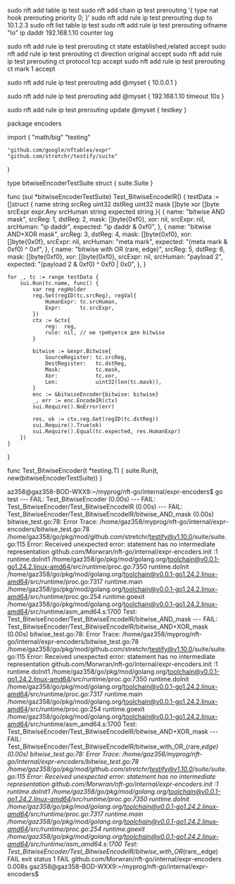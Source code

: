 sudo nft add table ip test
sudo nft add chain ip test prerouting '{ type nat hook prerouting priority 0; }'
sudo nft add rule ip test prerouting dup to 10.1.2.3
sudo nft list table ip test
sudo nft add rule ip test prerouting oifname "lo" ip daddr 192.168.1.10 counter log

sudo nft add rule ip test prerouting ct state established,related accept
sudo nft add rule ip test prerouting ct direction original accept
sudo nft add rule ip test prerouting ct protocol tcp accept
sudo nft add rule ip test prerouting ct mark 1 accept


sudo nft add rule ip test prerouting add @myset { 10.0.0.1 }

sudo nft add rule ip test prerouting add @myset { 192.168.1.10 timeout 10s }

sudo nft add rule ip test prerouting update @myset { testkey }



package encoders

import (
	"math/big"
	"testing"

	"github.com/google/nftables/expr"
	"github.com/stretchr/testify/suite"
)

type bitwiseEncoderTestSuite struct {
	suite.Suite
}

func (sui *bitwiseEncoderTestSuite) Test_BitwiseEncodeIR() {
	testData := []struct {
		name      string
		srcReg    uint32
		dstReg    uint32
		mask      []byte
		xor       []byte
		srcExpr   expr.Any
		srcHuman  string
		expected  string
	}{
		{
			name:     "bitwise AND mask",
			srcReg:   1,
			dstReg:   2,
			mask:     []byte{0xf0},
			xor:      nil,
			srcExpr:  nil,
			srcHuman: "ip daddr",
			expected: "ip daddr & 0xf0",
		},
		{
			name:     "bitwise AND+XOR mask",
			srcReg:   3,
			dstReg:   4,
			mask:     []byte{0xf0},
			xor:      []byte{0x0f},
			srcExpr:  nil,
			srcHuman: "meta mark",
			expected: "(meta mark & 0xf0) ^ 0xf",
		},
		{
			name:     "bitwise with OR (rare, edge)",
			srcReg:   5,
			dstReg:   6,
			mask:     []byte{0xf0},
			xor:      []byte{0xf0},
			srcExpr:  nil,
			srcHuman: "payload 2",
			expected: "(payload 2 & 0xf0) ^ 0xf0 | 0x0",
		},
	}

	for _, tc := range testData {
		sui.Run(tc.name, func() {
			var reg regHolder
			reg.Set(regID(tc.srcReg), regVal{
				HumanExpr: tc.srcHuman,
				Expr:      tc.srcExpr,
			})
			ctx := &ctx{
				reg:  reg,
				rule: nil, // не требуется для bitwise
			}

			bitwise := &expr.Bitwise{
				SourceRegister: tc.srcReg,
				DestRegister:   tc.dstReg,
				Mask:           tc.mask,
				Xor:            tc.xor,
				Len:            uint32(len(tc.mask)),
			}
			enc := &bitwiseEncoder{bitwise: bitwise}
			_, err := enc.EncodeIR(ctx)
			sui.Require().NoError(err)

			res, ok := ctx.reg.Get(regID(tc.dstReg))
			sui.Require().True(ok)
			sui.Require().Equal(tc.expected, res.HumanExpr)
		})
	}
}

func Test_BitwiseEncoder(t *testing.T) {
	suite.Run(t, new(bitwiseEncoderTestSuite))
}

az358@gaz358-BOD-WXX9:~/myprog/nft-go/internal/expr-encoders$ go test
--- FAIL: Test_BitwiseEncoder (0.00s)
    --- FAIL: Test_BitwiseEncoder/Test_BitwiseEncodeIR (0.00s)
        --- FAIL: Test_BitwiseEncoder/Test_BitwiseEncodeIR/bitwise_AND_mask (0.00s)
            bitwise_test.go:78: 
                        Error Trace:    /home/gaz358/myprog/nft-go/internal/expr-encoders/bitwise_test.go:78
                                                                /home/gaz358/go/pkg/mod/github.com/stretchr/testify@v1.10.0/suite/suite.go:115
                        Error:          Received unexpected error:
                                        statement has no intermediate representation
                                        github.com/Morwran/nft-go/internal/expr-encoders.init
                                                <autogenerated>:1
                                        runtime.doInit1
                                                /home/gaz358/go/pkg/mod/golang.org/toolchain@v0.0.1-go1.24.2.linux-amd64/src/runtime/proc.go:7350
                                        runtime.doInit
                                                /home/gaz358/go/pkg/mod/golang.org/toolchain@v0.0.1-go1.24.2.linux-amd64/src/runtime/proc.go:7317
                                        runtime.main
                                                /home/gaz358/go/pkg/mod/golang.org/toolchain@v0.0.1-go1.24.2.linux-amd64/src/runtime/proc.go:254
                                        runtime.goexit
                                                /home/gaz358/go/pkg/mod/golang.org/toolchain@v0.0.1-go1.24.2.linux-amd64/src/runtime/asm_amd64.s:1700
                        Test:           Test_BitwiseEncoder/Test_BitwiseEncodeIR/bitwise_AND_mask
        --- FAIL: Test_BitwiseEncoder/Test_BitwiseEncodeIR/bitwise_AND+XOR_mask (0.00s)
            bitwise_test.go:78: 
                        Error Trace:    /home/gaz358/myprog/nft-go/internal/expr-encoders/bitwise_test.go:78
                                                                /home/gaz358/go/pkg/mod/github.com/stretchr/testify@v1.10.0/suite/suite.go:115
                        Error:          Received unexpected error:
                                        statement has no intermediate representation
                                        github.com/Morwran/nft-go/internal/expr-encoders.init
                                                <autogenerated>:1
                                        runtime.doInit1
                                                /home/gaz358/go/pkg/mod/golang.org/toolchain@v0.0.1-go1.24.2.linux-amd64/src/runtime/proc.go:7350
                                        runtime.doInit
                                                /home/gaz358/go/pkg/mod/golang.org/toolchain@v0.0.1-go1.24.2.linux-amd64/src/runtime/proc.go:7317
                                        runtime.main
                                                /home/gaz358/go/pkg/mod/golang.org/toolchain@v0.0.1-go1.24.2.linux-amd64/src/runtime/proc.go:254
                                        runtime.goexit
                                                /home/gaz358/go/pkg/mod/golang.org/toolchain@v0.0.1-go1.24.2.linux-amd64/src/runtime/asm_amd64.s:1700
                        Test:           Test_BitwiseEncoder/Test_BitwiseEncodeIR/bitwise_AND+XOR_mask
        --- FAIL: Test_BitwiseEncoder/Test_BitwiseEncodeIR/bitwise_with_OR_(rare,_edge) (0.00s)
            bitwise_test.go:78: 
                        Error Trace:    /home/gaz358/myprog/nft-go/internal/expr-encoders/bitwise_test.go:78
                                                                /home/gaz358/go/pkg/mod/github.com/stretchr/testify@v1.10.0/suite/suite.go:115
                        Error:          Received unexpected error:
                                        statement has no intermediate representation
                                        github.com/Morwran/nft-go/internal/expr-encoders.init
                                                <autogenerated>:1
                                        runtime.doInit1
                                                /home/gaz358/go/pkg/mod/golang.org/toolchain@v0.0.1-go1.24.2.linux-amd64/src/runtime/proc.go:7350
                                        runtime.doInit
                                                /home/gaz358/go/pkg/mod/golang.org/toolchain@v0.0.1-go1.24.2.linux-amd64/src/runtime/proc.go:7317
                                        runtime.main
                                                /home/gaz358/go/pkg/mod/golang.org/toolchain@v0.0.1-go1.24.2.linux-amd64/src/runtime/proc.go:254
                                        runtime.goexit
                                                /home/gaz358/go/pkg/mod/golang.org/toolchain@v0.0.1-go1.24.2.linux-amd64/src/runtime/asm_amd64.s:1700
                        Test:           Test_BitwiseEncoder/Test_BitwiseEncodeIR/bitwise_with_OR_(rare,_edge)
FAIL
exit status 1
FAIL    github.com/Morwran/nft-go/internal/expr-encoders        0.008s
gaz358@gaz358-BOD-WXX9:~/myprog/nft-go/internal/expr-encoders$ 





